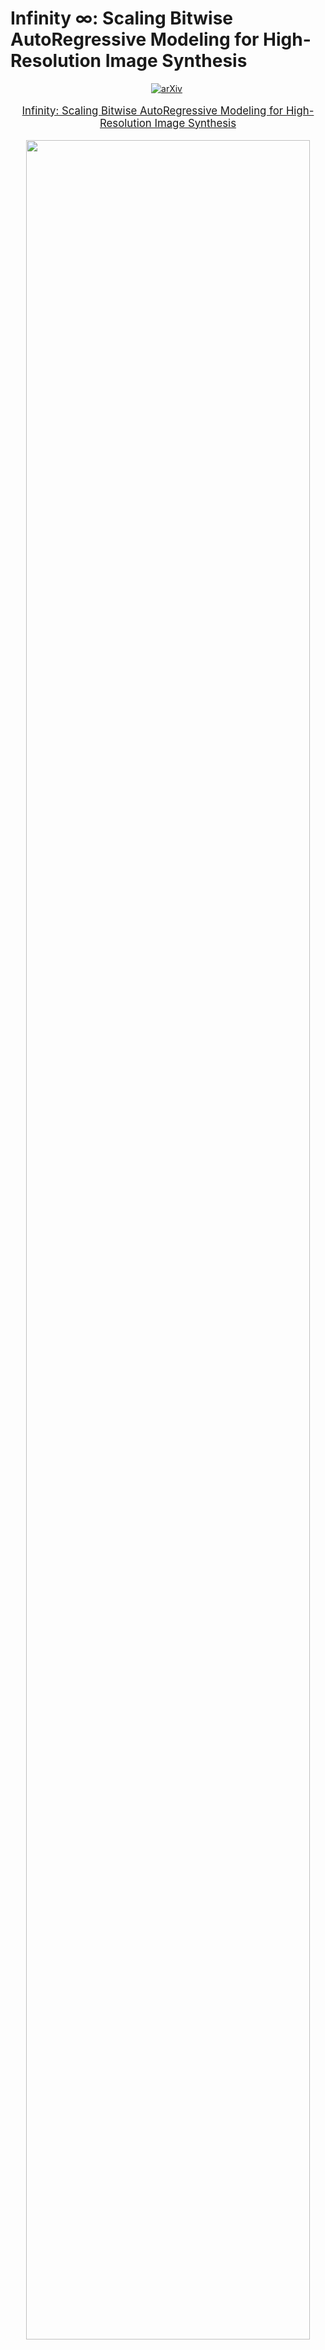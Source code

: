 # Infinity $\infty$: Scaling Bitwise AutoRegressive Modeling for High-Resolution Image Synthesis

<div align="center">
  
[![arXiv](https://img.shields.io/badge/arXiv%20paper-2412.04431-b31b1b.svg)](https://arxiv.org/abs/2412.04431)&nbsp;

</div>
<p align="center" style="font-size: larger;">
  <a href="https://arxiv.org/abs/2412.04431">Infinity: Scaling Bitwise AutoRegressive Modeling for High-Resolution Image Synthesis</a>
</p>


<p align="center">
<img src="assets/show_images.jpg" width=95%>
<p>

## 🔥 Updates!!
* Dec 5, 2024: 🤗 Paper release

## 📑 Open-Source Plan

- Infinity-2B (Text-to-Image Model)
  - [ ] Web Demo 
  - [ ] Inference 
  - [ ] Checkpoints


## 📖 Introduction
We present Infinity, a Bitwise Visual AutoRegressive Modeling capable of generating high-resolution, photorealistic images following language instruction.  Infinity refactors visual autoregressive model under a bitwise token prediction framework with an infinite-vocabulary classifier and bitwise self-correction mechanism. By theoretically expanding the tokenizer vocabulary size to infinity in Transformer, our method significantly unleashes powerful scaling capabilities to infinity compared to vanilla VAR. Extensive experiments indicate Infinity outperforms AutoRegressive Text-to-Image models by large margins, matches or exceeds leading diffusion models. Without extra optimization, Infinity generates a 1024 $\times$ 1024 image in 0.8s, 2.6 $\times$ faster than SD3-Medium, making it the fastest Text-to-Image model. Models and codes are released to promote further exploration of Infinity for visual generation. 



## License
This project is licensed under the MIT License - see the [LICENSE](LICENSE) file for details.
